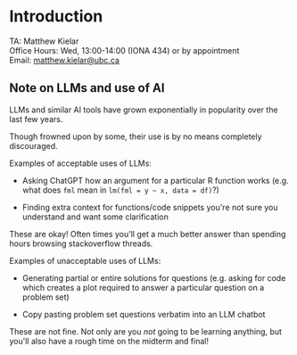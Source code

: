 # Introduction

TA: Matthew Kielar  
Office Hours: Wed, 13:00-14:00 (IONA 434) or by appointment  
Email: <matthew.kielar@ubc.ca>

## Note on LLMs and use of AI

LLMs and similar AI tools have grown exponentially in popularity over the last few years.

Though frowned upon by some, their use is by no means completely discouraged.

Examples of acceptable uses of LLMs:

* Asking ChatGPT how an argument for a particular R function works (e.g. what does `fml` mean in `lm(fml = y ~ x, data = df)`?)

* Finding extra context for functions/code snippets you're not sure you
understand and want some clarification

These are okay! Often times you'll get a much better answer than spending hours browsing stackoverflow threads.

Examples of unacceptable uses of LLMs:

* Generating partial or entire solutions for questions (e.g. asking for code which creates a plot required to answer a particular question on a problem set)

* Copy pasting problem set questions verbatim into an LLM chatbot

These are not fine. Not only are you *not* going to be learning anything, but you'll also have a rough time on the midterm and final!
